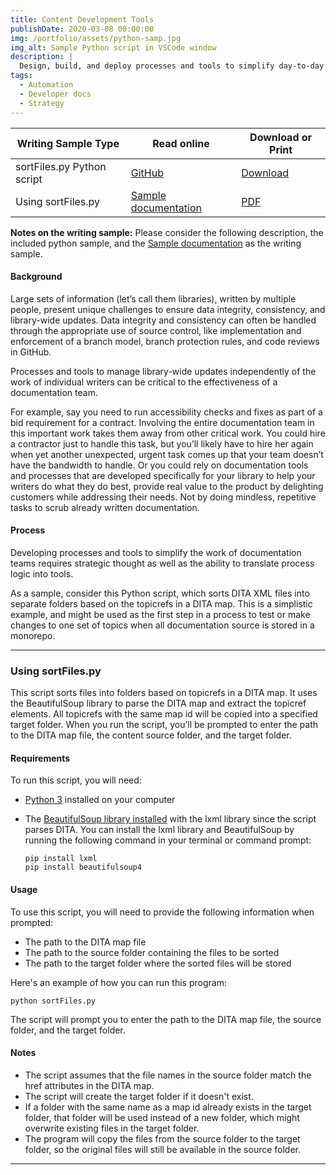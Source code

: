 ```yaml
---
title: Content Development Tools
publishDate: 2020-03-08 00:00:00
img: /portfolio/assets/python-samp.jpg
img_alt: Sample Python script in VSCode window
description: |
  Design, build, and deploy processes and tools to simplify day-to-day writing tasks and improve team efficiency so writers can focus of more critical work.
tags:
  - Automation
  - Developer docs
  - Strategy
---
```


| Writing Sample Type        | Read online                                                                                       | Download or Print                             |
| -------------------------- | ------------------------------------------------------------------------------------------------- | --------------------------------------------- |
| sortFiles.py Python script | [GitHub](https://github.com/Mike-a-Wendel/portfolio/blob/main/public/assets/scripts/sortFiles.py) | [Download](../../assets/scripts/sortFiles.py) |
| Using sortFiles.py         | [Sample documentation](#using-sortfilespy)                                                        | [PDF](../../assets/pdf/Using-sortfiles.pdf)   |

**Notes on the writing sample:** Please consider the following description, the included python sample, and the [Sample documentation](#using-sortfilespy) as the writing sample.

#### Background

Large sets of information (let’s call them libraries), written by multiple people, present unique challenges to ensure data integrity, consistency, and library-wide updates. Data integrity and consistency can often be handled through the appropriate use of source control, like implementation and enforcement of a branch model, branch protection rules, and code reviews in GitHub.

Processes and tools to manage library-wide updates independently of the work of individual writers can be critical to the effectiveness of a documentation team.

For example, say you need to run accessibility checks and fixes as part of a bid requirement for a contract. Involving the entire documentation team in this important work takes them away from other critical work. You could hire a contractor just to handle this task, but you’ll likely have to hire her again when yet another unexpected, urgent task comes up that your team doesn’t have the bandwidth to handle. Or you could rely on documentation tools and processes that are developed specifically for your library to help your writers do what they do best, provide real value to the product by delighting customers while addressing their needs. Not by doing mindless, repetitive tasks to scrub already written documentation.

#### Process

Developing processes and tools to simplify the work of documentation teams requires strategic thought as well as the ability to translate process logic into tools.

As a sample, consider this Python script, which sorts DITA XML files into separate folders based on the topicrefs in a DITA map. This is a simplistic example, and might be used as the first step in a process to test or make changes to one set of topics when all documentation source is stored in a monorepo.

---

### Using sortFiles.py

This script sorts files into folders based on topicrefs in a DITA map. It uses the BeautifulSoup library to parse the DITA map and extract the topicref elements. All topicrefs with the same map id will be copied into a specified target folder. When you run the script, you’ll be prompted to enter the path to the DITA map file, the content source folder, and the target folder.

#### Requirements

To run this script, you will need:

- [Python 3](https://www.python.org/downloads/) installed on your computer
- The [BeautifulSoup library installed](https://www.crummy.com/software/BeautifulSoup/bs4/doc/#installing-beautiful-soup) with the lxml library since the script parses DITA. You can install the lxml library and BeautifulSoup by running the following command in your terminal or command prompt:

  ```shell
  pip install lxml
  pip install beautifulsoup4
  ```

#### Usage

To use this script, you will need to provide the following information when prompted:

- The path to the DITA map file
- The path to the source folder containing the files to be sorted
- The path to the target folder where the sorted files will be stored

Here's an example of how you can run this program:

```shell
python sortFiles.py
```

The script will prompt you to enter the path to the DITA map file, the source folder, and the target folder.

#### Notes

- The script assumes that the file names in the source folder match the href attributes in the DITA map.
- The script will create the target folder if it doesn't exist.
- If a folder with the same name as a map id already exists in the target folder, that folder will be used instead of a new folder, which might overwrite existing files in the target folder.
- The program will copy the files from the source folder to the target folder, so the original files will still be available in the source folder.

---
